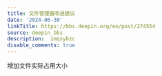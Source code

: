 ```yaml
---
title: 文件管理器改进建议
date: '2024-06-30'
linkTitle: https://bbs.deepin.org/en/post/274554
source: deepin_bbs
description:  zmqsybzc 
disable_comments: true
---
```

增加文件实际占用大小
